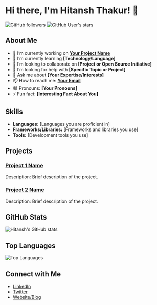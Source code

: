# Hi there, I'm Hitansh Thakur! 👋

![GitHub followers](https://img.shields.io/github/followers/Hitansh-Thakur?label=Follow&style=social) ![GitHub User's stars](https://img.shields.io/github/stars/Hitansh-Thakur?affiliations=OWNER&style=social)

## About Me

-   🔭 I’m currently working on **[Your Project Name](https://github.com/Hitansh-Thakur/Your-Project-Repo)**
-   🌱 I’m currently learning **[Technology/Language]**
-   👯 I’m looking to collaborate on **[Project or Open Source Initiative]**
-   🤔 I’m looking for help with **[Specific Topic or Project]**
-   💬 Ask me about **[Your Expertise/Interests]**
-   📫 How to reach me: **[Your Email](mailto:your-email@example.com)**
-   😄 Pronouns: **[Your Pronouns]**
-   ⚡ Fun fact: **[Interesting Fact About You]**

## Skills

-   **Languages:** [Languages you are proficient in]
-   **Frameworks/Libraries:** [Frameworks and libraries you use]
-   **Tools:** [Development tools you use]

## Projects

### [Project 1 Name](https://github.com/Hitansh-Thakur/Project-1-Repo)

Description: Brief description of the project.

### [Project 2 Name](https://github.com/Hitansh-Thakur/Project-2-Repo)

Description: Brief description of the project.

## GitHub Stats

![Hitansh's GitHub stats](https://github-readme-stats.vercel.app/api?username=Hitansh-Thakur&show_icons=true&theme=radical)

## Top Languages

![Top Languages](https://github-readme-stats.vercel.app/api/top-langs/?username=Hitansh-Thakur&layout=compact&theme=radical)

## Connect with Me

-   [LinkedIn](https://www.linkedin.com/in/your-profile)
-   [Twitter](https://twitter.com/your-profile)
-   [Website/Blog](https://your-website.com)
